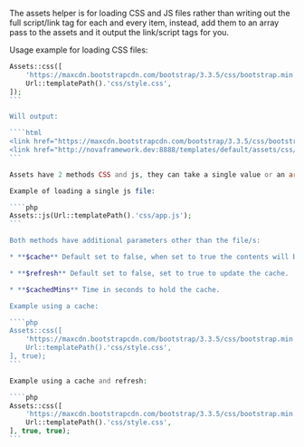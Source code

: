 The assets helper is for loading CSS and JS files rather than writing out the full script/link tag for each and every item, instead, add them to an array pass to the assets and it output the link/script tags for you.

Usage example for loading CSS files:

````php
Assets::css([
    'https://maxcdn.bootstrapcdn.com/bootstrap/3.3.5/css/bootstrap.min.css',
    Url::templatePath().'css/style.css',
]);
```

Will output:

````html
<link href="https://maxcdn.bootstrapcdn.com/bootstrap/3.3.5/css/bootstrap.min.css" rel="stylesheet" type="text/css">
<link href="http://novaframework.dev:8888/templates/default/assets/css/style.css" rel="stylesheet" type="text/css">
```

Assets have 2 methods CSS and js, they can take a single value or an array of values.

Example of loading a single js file:

````php
Assets::js(Url::templatePath().'css/app.js');
```

Both methods have additional parameters other than the file/s:

* **$cache** Default set to false, when set to true the contents will be compressed and compiled into a single file placed within your theme CSS/js folder.

* **$refresh** Default set to false, set to true to update the cache.

* **$cachedMins** Time in seconds to hold the cache.

Example using a cache:

````php
Assets::css([
    'https://maxcdn.bootstrapcdn.com/bootstrap/3.3.5/css/bootstrap.min.css',
    Url::templatePath().'css/style.css',
], true);
```

Example using a cache and refresh:

````php
Assets::css([
    'https://maxcdn.bootstrapcdn.com/bootstrap/3.3.5/css/bootstrap.min.css',
    Url::templatePath().'css/style.css',
], true, true);
```